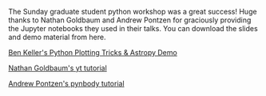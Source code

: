 <!-- 
.. title: GLC16 Python Workshop Materials
.. slug: glc16-python-workshop-materials
.. date: 2016-06-22 09:45:46 UTC-04:00
.. tags: linux,guides,simulations 
.. category: 
.. link: 
.. description: 
.. type: text
-->

The Sunday graduate student python workshop was a great success!
Huge thanks to Nathan Goldbaum and Andrew Pontzen for graciously 
providing the Jupyter notebooks they used in their talks. You can
download the slides and demo material from here.

[Ben Keller's Python Plotting Tricks & Astropy Demo](http://www.physics.mcmaster.ca/~kellerbw/GLC16_python/Keller.tar.gz)

[Nathan Goldbaum's yt tutorial](http://www.physics.mcmaster.ca/~kellerbw/GLC16_python/Goldbaum.tar.gz)

[Andrew Pontzen's pynbody tutorial](http://www.physics.mcmaster.ca/~kellerbw/GLC16_python/Pontzen.ipynb)
